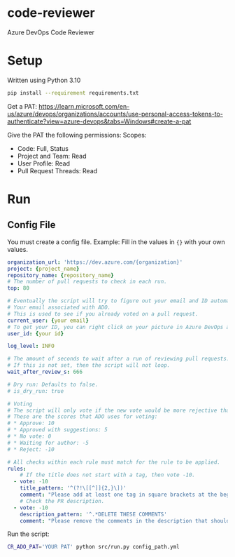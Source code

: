 # code-reviewer
Azure DevOps Code Reviewer

# Setup
Written using Python 3.10

```bash
pip install --requirement requirements.txt
```

Get a PAT: https://learn.microsoft.com/en-us/azure/devops/organizations/accounts/use-personal-access-tokens-to-authenticate?view=azure-devops&tabs=Windows#create-a-pat

Give the PAT the following permissions:
Scopes:
* Code: Full, Status
* Project and Team: Read
* User Profile: Read
* Pull Request Threads: Read

# Run
## Config File
You must create a config file.
Example:
Fill in the values in `{}` with your own values.
```yaml
organization_url: 'https://dev.azure.com/{organization}'
project: {project_name}
repository_name: {repository_name}
# The number of pull requests to check in each run.
top: 80

# Eventually the script will try to figure out your email and ID automatically.
# Your email associated with ADO.
# This is used to see if you already voted on a pull request.
current_user: {your email}
# To get your ID, you can right click on your picture in Azure DevOps and click "Copy image link".
user_id: {your id}

log_level: INFO

# The amount of seconds to wait after a run of reviewing pull requests.
# If this is not set, then the script will not loop.
wait_after_review_s: 666

# Dry run: Defaults to false.
# is_dry_run: true

# Voting
# The script will only vote if the new vote would be more rejective than your current vote.
# These are the scores that ADO uses for voting:
# * Approve: 10
# * Approved with suggestions: 5
# * No vote: 0
# * Waiting for author: -5
# * Reject: -10

# All checks within each rule must match for the rule to be applied.
rules:
    # If the title does not start with a tag, then vote -10.
  - vote: -10
    title_pattern: '^(?!\[[^]]{2,}\])'
    comment: "Please add at least one tag in square brackets at the beginning of the pull request title with nothing before the tag, not even whitespace."
    # Check the PR description.
  - vote: -10
    description_pattern: '^.*DELETE THESE COMMENTS'
    comment: "Please remove the comments in the description that should be removed, as they explain. Otherwise, they will appear in email notifications and in the commit once the pull request has been merged."
```

Run the script:
```bash
CR_ADO_PAT='YOUR PAT' python src/run.py config_path.yml
```

